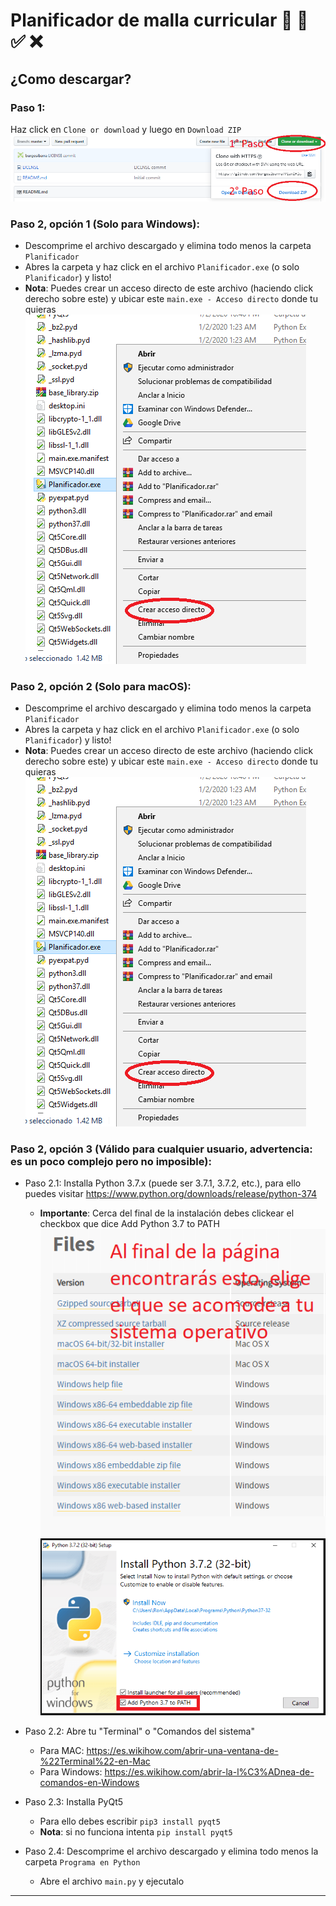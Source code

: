 # Planificador de malla curricular :page_with_curl: :school: :white_check_mark: :x:

## ¿Como descargar?

### Paso 1:
Haz click en ```Clone or download``` y luego en ```Download ZIP```
![](Download_manual_1.PNG "Paso 1")

### Paso 2, opción 1 (Solo para Windows):
* Descomprime el archivo descargado y elimina todo menos la carpeta ```Planificador```
* Abres la carpeta y haz click en el archivo ```Planificador.exe``` (o solo ```Planificador```) y listo!
* **Nota**: Puedes crear un acceso directo de este archivo (haciendo click derecho sobre este) y ubicar este ```main.exe - Acceso directo``` donde tu quieras
![](Download_manual_1-1.PNG "Nota")

### Paso 2, opción 2 (Solo para macOS):
* Descomprime el archivo descargado y elimina todo menos la carpeta ```Planificador```
* Abres la carpeta y haz click en el archivo ```Planificador.exe``` (o solo ```Planificador```) y listo!
* **Nota**: Puedes crear un acceso directo de este archivo (haciendo click derecho sobre este) y ubicar este ```main.exe - Acceso directo``` donde tu quieras
![](Download_manual_1-1.PNG "Nota")

### Paso 2, opción 3 (Válido para cualquier usuario, advertencia: es un poco complejo pero no imposible):
* Paso 2.1: Installa Python 3.7.x (puede ser 3.7.1, 3.7.2, etc.), para ello puedes visitar https://www.python.org/downloads/release/python-374
    * **Importante**: Cerca del final de la instalación debes clickear el checkbox que dice Add Python 3.7 to PATH
![](Download_manual_2.PNG "Paso 2.1")
![](Download_manual_3.PNG "Paso 2.1")

* Paso 2.2: Abre tu "Terminal" o "Comandos del sistema"
    * Para MAC: https://es.wikihow.com/abrir-una-ventana-de-%22Terminal%22-en-Mac
    * Para Windows: https://es.wikihow.com/abrir-la-l%C3%ADnea-de-comandos-en-Windows

* Paso 2.3: Installa PyQt5
    * Para ello debes escribir ```pip3 install pyqt5```
    * **Nota**: si no funciona intenta ```pip install pyqt5```

* Paso 2.4: Descomprime el archivo descargado y elimina todo menos la carpeta ```Programa en Python```
    * Abre el archivo ```main.py``` y ejecutalo
-------
